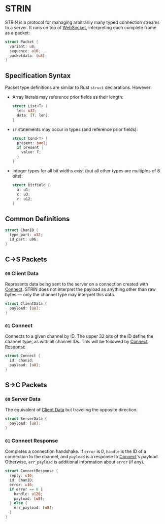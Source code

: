 # STRIN
STRIN is a protocol for managing arbitrarily many typed connection streams to a server. It runs on top of [WebSocket](https://developer.mozilla.org/en-US/docs/Web/API/WebSockets_API), interpreting each complete frame as a packet:
~~~rs
struct Packet {
  variant: u8;
  sequence: u16;
  packetdata: [u8];
}
~~~
## Specification Syntax
Packet type definitions are similar to Rust `struct` declarations. However:
* Array literals may reference prior fields as their length:
  ~~~rs
  struct List<T> {
    len: u32;
    data: [T; len];
  }
  ~~~
* `if` statements may occur in types (and reference prior fields):
  ~~~rs
  struct Cond<T> {
    present: bool;
    if present {
      value: T;
    }
  }
  ~~~
* Integer types for all bit widths exist (but all other types are multiples of 8 bits):
  ~~~rs
  struct Bitfield {
    a: u1;
    c: u3;
    r: u12;
  }
  ~~~
## Common Definitions
~~~rs
struct ChanID {
  type_part: u32;
  id_part: u96;
}
~~~
## C→S Packets
### `00` Client Data
[Client Data]: #00-client-data
Represents data being sent to the server on a connection created with [Connect]. STRIN does not interpret the payload as anything other than raw bytes — only the channel type may interpret this data.
~~~rs
struct ClientData {
  payload: [u8];
}
~~~
### `01` Connect
[Connect]: #01-connect
Connects to a given channel by ID. The upper 32 bits of the ID define the channel type, as with all channel IDs. This will be followed by [Connect Response].
~~~rs
struct Connect {
  id: chanid;
  payload: [u8];
}
~~~
## S→C Packets
### `00` Server Data
[Server Data]: #00-server-data
The equivalent of [Client Data] but traveling the opposite direction.
~~~rs
struct ServerData {
  payload: [u8];
}
~~~
### `01` Connect Response
[Connect Response]: #01-connect-response
Completes a connection handshake. If `error` is 0, `handle` is the ID of a connection to the channel, and `payload` is a response to [Connect]'s payload. Otherwise, `err_payload` is additional information about `error` (if any).
~~~rs
struct ConnectResponse {
  reply: u16;
  id: ChanID;
  error: u16;
  if error == 0 {
    handle: u128;
    payload: [u8];
  } else {
    err_payload: [u8];
  }
}
~~~